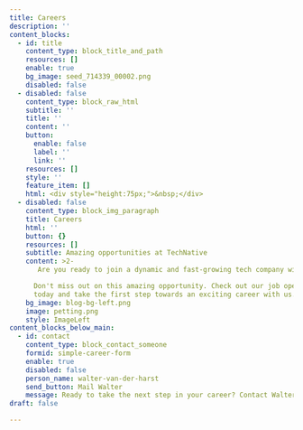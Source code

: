 ```yaml
---
title: Careers
description: ''
content_blocks:
  - id: title
    content_type: block_title_and_path
    resources: []
    enable: true
    bg_image: seed_714339_00002.png
    disabled: false
  - disabled: false
    content_type: block_raw_html
    subtitle: ''
    title: ''
    content: ''
    button:
      enable: false
      label: ''
      link: ''
    resources: []
    style: ''
    feature_item: []
    html: <div style="height:75px;">&nbsp;</div>
  - disabled: false
    content_type: block_img_paragraph
    title: Careers
    html: ''
    button: {}
    resources: []
    subtitle: Amazing opportunities at TechNative
    content: >2-
       Are you ready to join a dynamic and fast-growing tech company with a diverse and international team? Look no further! We offer a broad range of professional services and are passionate about open source software. Our team has a relaxed yet driven atmosphere, and we work both from home and the office. With numerous opportunities for growth and development, we constantly inspire each other with the latest ideas and technologies from the cloud and software industry.

      Don't miss out on this amazing opportunity. Check out our job openings
      today and take the first step towards an exciting career with us.
    bg_image: blog-bg-left.png
    image: petting.png
    style: ImageLeft
content_blocks_below_main:
  - id: contact
    content_type: block_contact_someone
    formid: simple-career-form
    enable: true
    disabled: false
    person_name: walter-van-der-harst
    send_button: Mail Walter
    message: Ready to take the next step in your career? Contact Walter!
draft: false

---
```


















































































